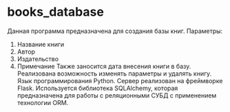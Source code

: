 # books_database
Данная программа предназначена для создания базы книг. Параметры: 
1) Название книги
2) Автор
3) Издательство
4) Примечание
Также заносится дата внесения книги в базу. Реализована возможность изменять параметры и удалять книгу.
Язык программирования Python. Сервер реализован на фреймворке Flask. Используется библиотека SQLAlchemy, которая предназначена для работы с реляционными СУБД с применением технологии ORM.
